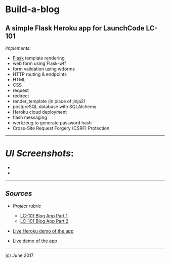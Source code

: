 # Build-a-blog
## A simple Flask Heroku app for LaunchCode LC-101


_Implements_:

- [Flask](http://flask.pocoo.org/) template rendering
- web form using Flask-wtf
- form validation using wtforms
- HTTP routing & endpoints
- HTML
- CSS
- request
- redirect
- render_template (in place of jinja2)
- postgreSQL database with SQLAlchemy
- Heroku cloud deployment
- flash messaging
- werkzeug to generate password hash
- Cross-Site Request Forgery (CSRF) Protection

***

# _UI Screenshots_:

- ![]()
- ![]()

***

## _Sources_

- _Project rubric_
    - [LC-101 Blog App Part 1](http://education.launchcode.org/web-fundamentals/assignments/build-a-blog/)
    - [LC-101 Blog App Part 2](http://education.launchcode.org/web-fundamentals/assignments/blogz/)
- [Live Heroku demo of the app](http://winniezzzz.herokuapp.com/)

- [Live demo of the app](http://winniezzzz.herokuapp.com/)
***

(c) June 2017
